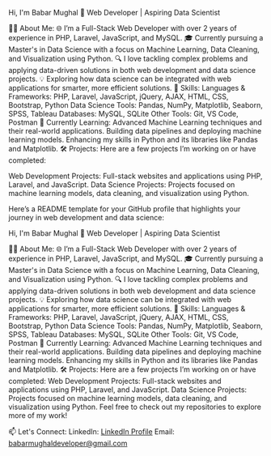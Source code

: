 Hi, I'm Babar Mughal 👋
Web Developer | Aspiring Data Scientist

👨‍💻 About Me:
🌐 I’m a Full-Stack Web Developer with over 2 years of experience in PHP, Laravel, JavaScript, and MySQL.
🎓 Currently pursuing a Master's in Data Science with a focus on Machine Learning, Data Cleaning, and Visualization using Python.
🔍 I love tackling complex problems and applying data-driven solutions in both web development and data science projects.
💡 Exploring how data science can be integrated with web applications for smarter, more efficient solutions.
🚀 Skills:
Languages & Frameworks: PHP, Laravel, JavaScript, jQuery, AJAX, HTML, CSS, Bootstrap, Python
Data Science Tools: Pandas, NumPy, Matplotlib, Seaborn, SPSS, Tableau
Databases: MySQL, SQLite
Other Tools: Git, VS Code, Postman
🌱 Currently Learning:
Advanced Machine Learning techniques and their real-world applications.
Building data pipelines and deploying machine learning models.
Enhancing my skills in Python and its libraries like Pandas and Matplotlib.
🛠️ Projects:
Here are a few projects I’m working on or have completed:

Web Development Projects: Full-stack websites and applications using PHP, Laravel, and JavaScript.
Data Science Projects: Projects focused on machine learning models, data cleaning, and visualization using Python.

Here’s a README template for your GitHub profile that highlights your journey in web development and data science:

Hi, I'm Babar Mughal 👋
Web Developer | Aspiring Data Scientist

👨‍💻 About Me:
🌐 I’m a Full-Stack Web Developer with over 2 years of experience in PHP, Laravel, JavaScript, and MySQL.
🎓 Currently pursuing a Master's in Data Science with a focus on Machine Learning, Data Cleaning, and Visualization using Python.
🔍 I love tackling complex problems and applying data-driven solutions in both web development and data science projects.
💡 Exploring how data science can be integrated with web applications for smarter, more efficient solutions.
🚀 Skills:
Languages & Frameworks: PHP, Laravel, JavaScript, jQuery, AJAX, HTML, CSS, Bootstrap, Python
Data Science Tools: Pandas, NumPy, Matplotlib, Seaborn, SPSS, Tableau
Databases: MySQL, SQLite
Other Tools: Git, VS Code, Postman
🌱 Currently Learning:
Advanced Machine Learning techniques and their real-world applications.
Building data pipelines and deploying machine learning models.
Enhancing my skills in Python and its libraries like Pandas and Matplotlib.
🛠️ Projects:
Here are a few projects I’m working on or have completed:
Web Development Projects: Full-stack websites and applications using PHP, Laravel, and JavaScript.
Data Science Projects: Projects focused on machine learning models, data cleaning, and visualization using Python.
Feel free to check out my repositories to explore more of my work!

📫 Let's Connect:
LinkedIn: [LinkedIn Profile](https://www.linkedin.com/in/babar-mughal-06a853170/)
Email: babarmughaldeveloper@gmail.com
